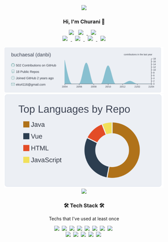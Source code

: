 <p align="center">
<img src="https://capsule-render.vercel.app/api?type=soft&color=auto&height=150&section=header&text=Cheolhwan_Choi&fontSize=70&animation=twinkling"/>
</br></p>
<h3 align="center">Hi, I'm Churani 👋</h3>
<p align="center">
      <a href="https://hits.seeyoufarm.com/api/count/incr/badge.svg?url=https%3A%2F%2Fgithub.com%2Fcch230&count_bg=%2379C83D&title_bg=%23555555&icon=&icon_color=%23E7E7E7&title=hits&edge_flat=false?style=plastic&"/></a>
        <img src="https://img.shields.io/github/followers/cch230?label=Follow"/></a>
    <a href="https://instagram.com/churani__">
        <img 
            src="http://img.shields.io/badge/-Instagram-black?style=plastic&logo=Instagram&link=https://instagram.com/churani__/?style=plastic"
            style="height : auto; margin-left : 10px; margin-right : 10px;"/>
    </a>
    <a href="mailto:cch01024857239@gmail.com">
        <img 
            src="https://img.shields.io/badge/Gmail-d14836?style=style=plastic&logo=Gmail&logoColor=white&link=mailto:cch01024857239@gmail.com"
            style="height : auto; margin-left : 10px; margin-right : 10px;"/>
    </a>
    </br>
    <a href="https://www.notion.so/puffinable/b92735dec5584b2d91ed8ac6c4737648">
        <img 
            src="http://img.shields.io/badge/Notion-333664?style=plastic&logo=notion&link=https://www.notion.so/puffinable/b92735dec5584b2d91ed8ac6c4737648/?style=plastic"
            style="height : auto; margin-left : 10px; margin-right : 10px;"/>
    </a>
    <a href="https://cch230.github.io/Churani_portfolio/">
        <img 
            src="http://img.shields.io/badge/Github.io-black?style=plastic&logo=Github&link=https://cch230.github.io/Churani_portfolio/?style=plastic"
            style="height : auto; margin-left : 10px; margin-right : 10px;"/>
    </a>
    <a href="https://www.linkedin.com/in/cheolhwan-choi-6818aa1b7/">
        <img 
            src="https://img.shields.io/badge/-LinkedIn-blue?style=plastice&logo=Linkedin&logoColor=white&link=https://www.linkedin.com/in/cheolhwan-choi-6818aa1b7/"
            style="height : auto; margin-left : 10px; margin-right : 10px;"/>
    </a>
    <a href="https://www.youtube.com/channel/UCxK_-R9oGO7jr03SZ3De2GA">
        <img 
            src="https://img.shields.io/badge/Youtube-ff0000?style=plastic&logo=youtube&link=https://www.youtube.com/UCxK_-R9oGO7jr03SZ3De2GA"
            style="height : auto; margin-left : 10px; margin-right : 10px;"/>
    </a>
    </br>
    </br>
   <img src="https://raw.githubusercontent.com/buchaesal/buchaesal/main/profile-summary-card-output/nord_bright/0-profile-details.svg"/>
   <img src="https://raw.githubusercontent.com/buchaesal/buchaesal/main/profile-summary-card-output/nord_bright/1-repos-per-language.svg"/>
      <a href="https://github.com/anuraghazra/github-readme-stats">
        <img 
            src="https://github-readme-stats.vercel.app/api?username=cch230"/>
    </a>
</p>

<h3 align="center">🛠 Tech Stack 🛠</h3>

<p align="center"> Techs that I've used at least once </p>

<p align="center">
  <img src="https://img.shields.io/badge/Python-3766AB?style=plastic&logo=Python&logoColor=white"/></a>&nbsp 
  <img src="https://img.shields.io/badge/Java-007396?style=plastic&logo=Java&logoColor=white"/></a>&nbsp 
   <img src="https://img.shields.io/badge/Kotlin-007396?style=plastic&logo=Kotlin&logoColor=white"/></a>&nbsp 
  <img src="https://img.shields.io/badge/C++-00599C?style=plastic&logo=C%2B%2B&logoColor=white"/></a>&nbsp 
  <img src="https://img.shields.io/badge/C-A8B9CC?style=plastic&logo=C&logoColor=white"/></a>&nbsp 
  <img src="https://img.shields.io/badge/Javascript-ffb13b?style=plastic&logo=javascript&logoColor=white"/></a>&nbsp 
  <img src="https://img.shields.io/badge/css-1572B6?style=plastic&logo=css3&logoColor=white"/></a>&nbsp 
  <img src="https://img.shields.io/badge/Android-1572B6?style=plastic&logo=Android&logoColor=Black"/></a>&nbsp 
  <br>
  <img src="https://img.shields.io/badge/SpringBoot-6DB33F?style=plastic&logo=Spring&logoColor=white"/></a>&nbsp 
  <img src="https://img.shields.io/badge/Mysql-E6B91E?style=plastic&logo=MySql&logoColor=white"/></a>&nbsp 
  <img src="https://img.shields.io/badge/aws-333664?style=plastic&logo=amazon-aws&logoColor=white"/></a>&nbsp 
  <img src="https://img.shields.io/badge/nCloud-007396?style=plastic&logo=Naver&logoColor=Black"/></a>&nbsp 
  <img src="https://img.shields.io/badge/-OpenCV-black?style=plastic&logo=OpenCV&logoColor=white"/></a>&nbsp 

</p>
